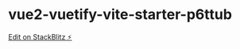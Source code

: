 # vue2-vuetify-vite-starter-p6ttub

[Edit on StackBlitz ⚡️](https://stackblitz.com/edit/vue2-vuetify-vite-starter-p6ttub)